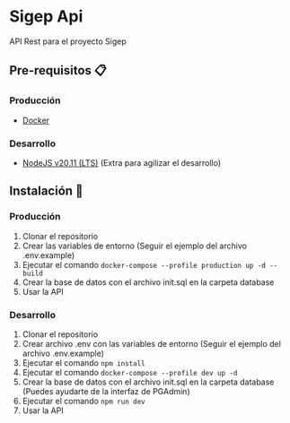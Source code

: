 # Sigep Api
API Rest para el proyecto Sigep

## Pre-requisitos 📋
### Producción
- [Docker](https://www.docker.com/)
### Desarrollo
- [NodeJS v20.11 (LTS)](https://nodejs.org/es/) (Extra para agilizar el desarrollo)

## Instalación 🔧
### Producción
1. Clonar el repositorio
2. Crear las variables de entorno (Seguir el ejemplo del archivo .env.example)
3. Ejecutar el comando `docker-compose --profile production up -d --build`
4. Crear la base de datos con el archivo init.sql en la carpeta database
5. Usar la API
### Desarrollo
1. Clonar el repositorio
2. Crear archivo .env con las variables de entorno (Seguir el ejemplo del archivo .env.example)
3. Ejecutar el comando `npm install`
4. Ejecutar el comando `docker-compose --profile dev up -d`
5. Crear la base de datos con el archivo init.sql en la carpeta database (Puedes ayudarte de la interfaz de PGAdmin)
6. Ejecutar el comando `npm run dev`
7. Usar la API
